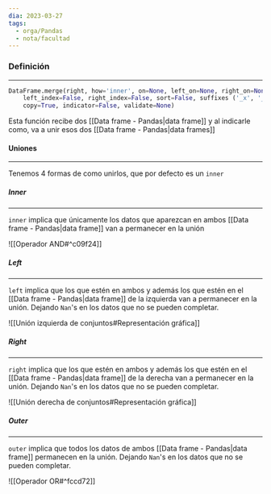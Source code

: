 ```yaml
---
dia: 2023-03-27
tags:
  - orga/Pandas
  - nota/facultad
---
```

### Definición
---
``` python
DataFrame.merge(right, how='inner', on=None, left_on=None, right_on=None, 
	left_index=False, right_index=False, sort=False, suffixes ('_x', '_y'),
	copy=True, indicator=False, validate=None)
```

Esta función recibe dos [[Data frame - Pandas|data frame]] y al indicarle como, va a unir esos dos [[Data frame - Pandas|data frames]]

#### Uniones
---
Tenemos 4 formas de como unirlos, que por defecto es un `inner`

##### Inner
---
`inner` implica que únicamente los datos que aparezcan en ambos [[Data frame - Pandas|data frame]] van a permanecer en la unión

![[Operador AND#^c09f24]]

##### Left
---
`left` implica que los que estén en ambos y además los que estén en el [[Data frame - Pandas|data frame]] de la izquierda van a permanecer en la unión. Dejando `Nan`'s en los datos que no se pueden completar.

![[Unión izquierda de conjuntos#Representación gráfica]]

##### Right
---
`right` implica que los que estén en ambos y además los que estén en el [[Data frame - Pandas|data frame]] de la derecha van a permanecer en la unión. Dejando `Nan`'s en los datos que no se pueden completar.

![[Unión derecha de conjuntos#Representación gráfica]]

##### Outer
---
`outer` implica que todos los datos de ambos [[Data frame - Pandas|data frame]] permanecen en la unión. Dejando `Nan`'s en los datos que no se pueden completar.

![[Operador OR#^fccd72]]




